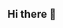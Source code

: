 ## Hi there 👋

<!--
**chloe903S2/chloe903S2** is a ✨ _special_ ✨ repository because its `README.md` (this file) appears on your GitHub profile.
<div align="center">
  
  <img src="https://capsule-render.vercel.app/api?type=wave&color=0:ffb8d1,100:a8b7ff&height=150&text=Hello%20world!%20I'm%20Eunsoo!&fontColor=ff8080&fontSize=50&fontAlign=70&desc=Welcome%20to%20my%20GitHub%20Profile!&descSize=20&descAlign=80" />

  <br /><br />
  
  <h2>💖 좋아하는 것을 좋아해요 💖</h2>
  
  <p align="center" style="font-size: 18px;">
    🦖 공룡 &nbsp;｜&nbsp; 🌸 꽃 &nbsp;｜&nbsp; 🎶 음악 &nbsp;｜&nbsp; 🐈 고양이 &nbsp;｜&nbsp; ❤️ 봄  
  </p>

</div>


